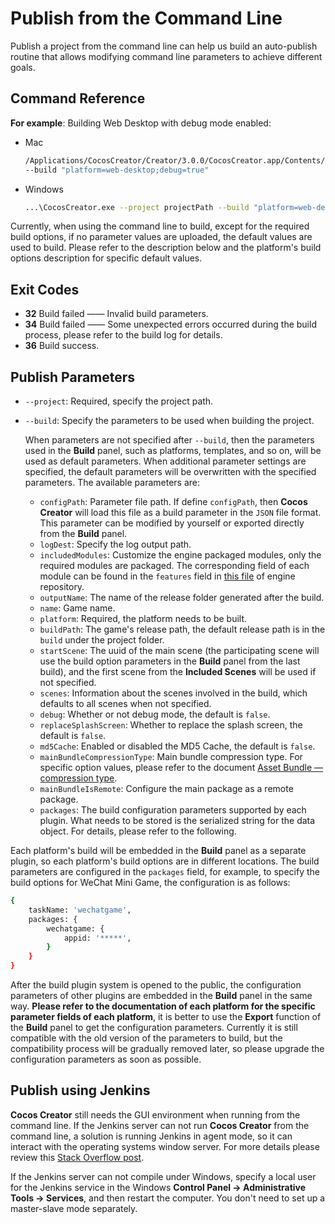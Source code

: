 # Publish from the Command Line

Publish a project from the command line can help us build an auto-publish routine that allows modifying command line parameters to achieve different goals.

## Command Reference

**For example**: Building Web Desktop with debug mode enabled:

- Mac

  ```bash
  /Applications/CocosCreator/Creator/3.0.0/CocosCreator.app/Contents/MacOS/CocosCreator --project projectPath
  --build "platform=web-desktop;debug=true"
  ```

- Windows

  ```bash
  ...\CocosCreator.exe --project projectPath --build "platform=web-desktop;debug=true"
  ```

Currently, when using the command line to build, except for the required build options, if no parameter values are uploaded, the default values are used to build. Please refer to the description below and the platform's build options description for specific default values.

## Exit Codes

- **32** Build failed —— Invalid build parameters.
- **34** Build failed —— Some unexpected errors occurred during the build process, please refer to the build log for details.
- **36** Build success.

## Publish Parameters

- `--project`: Required, specify the project path.

- `--build`: Specify the parameters to be used when building the project.

  When parameters are not specified after `--build`, then the parameters used in the **Build** panel, such as platforms, templates, and so on, will be used as default parameters. When additional parameter settings are specified, the default parameters will be overwritten with the specified parameters. The available parameters are:

    - `configPath`: Parameter file path. If define `configPath`, then __Cocos Creator__ will load this file as a build parameter in the `JSON` file format. This parameter can be modified by yourself or exported directly from the **Build** panel.
    - `logDest`: Specify the log output path.
    - `includedModules`: Customize the engine packaged modules, only the required modules are packaged. The corresponding field of each module can be found in the `features` field in [this file](https://github.com/cocos-creator/engine/blob/3d/cc.config.json) of engine repository.
    - `outputName`: The name of the release folder generated after the build.
    - `name`: Game name.
    - `platform`: Required, the platform needs to be built.
    - `buildPath`: The game's release path, the default release path is in the `build` under the project folder.
    - `startScene`: The uuid of the main scene (the participating scene will use the build option parameters in the **Build** panel from the last build), and the first scene from the **Included Scenes** will be used if not specified.
    - `scenes`: Information about the scenes involved in the build, which defaults to all scenes when not specified.
    - `debug`: Whether or not debug mode, the default is `false`.
    - `replaceSplashScreen`: Whether to replace the splash screen, the default is `false`.
    - `md5Cache`: Enabled or disabled the MD5 Cache, the default is `false`.
    - `mainBundleCompressionType`: Main bundle compression type. For specific option values, please refer to the document [Asset Bundle — compression type](../../asset/bundle.md##compression-type).
    - `mainBundleIsRemote`: Configure the main package as a remote package.
    - `packages`: The build configuration parameters supported by each plugin. What needs to be stored is the serialized string for the data object. For details, please refer to the following.

Each platform's build will be embedded in the **Build** panel as a separate plugin, so each platform's build options are in different locations. The build parameters are configured in the `packages` field, for example, to specify the build options for WeChat Mini Game, the configuration is as follows:

```bash
{
    taskName: 'wechatgame',
    packages: {
        wechatgame: {
            appid: '*****',
        }
    }
}
```

After the build plugin system is opened to the public, the configuration parameters of other plugins are embedded in the **Build** panel in the same way. **Please refer to the documentation of each platform for the specific parameter fields of each platform**, it is better to use the **Export** function of the **Build** panel to get the configuration parameters. Currently it is still compatible with the old version of the parameters to build, but the compatibility process will be gradually removed later, so please upgrade the configuration parameters as soon as possible.

## Publish using Jenkins

**Cocos Creator** still needs the GUI environment when running from the command line. If the Jenkins server can not run **Cocos Creator** from the command line, a solution is running Jenkins in agent mode, so it can interact with the operating systems window server. For more details please review this [Stack Overflow post](https://stackoverflow.com/questions/13966595/build-unity-project-with-jenkins-failed).

If the Jenkins server can not compile under Windows, specify a local user for the Jenkins service in the Windows **Control Panel -> Administrative Tools -> Services**, and then restart the computer. You don't need to set up a master-slave mode separately.
